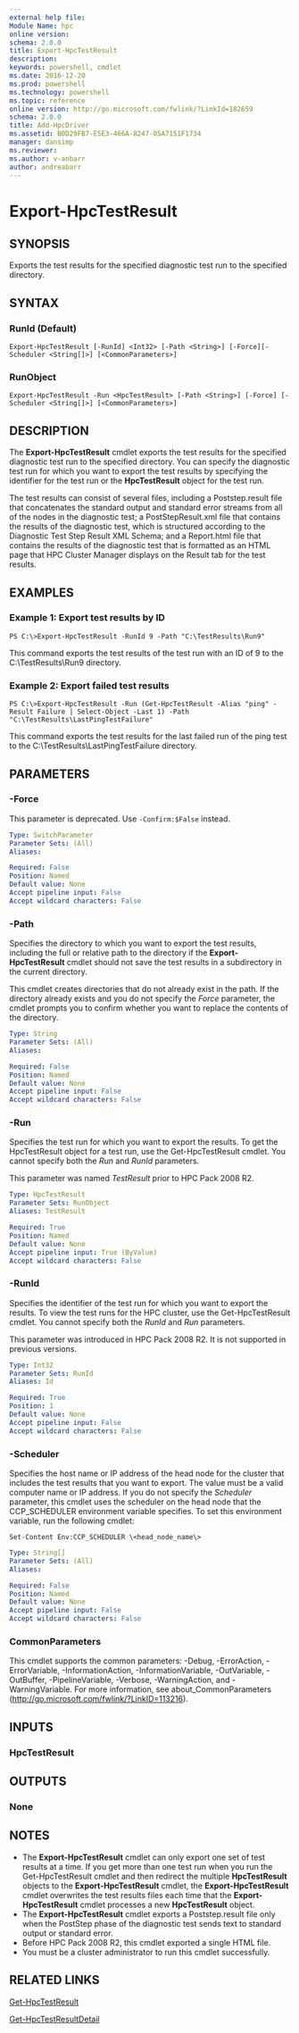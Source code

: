 ```yaml
---
external help file:
Module Name: hpc
online version:
schema: 2.0.0
title: Export-HpcTestResult
description:
keywords: powershell, cmdlet
ms.date: 2016-12-20
ms.prod: powershell
ms.technology: powershell
ms.topic: reference
online version: http://go.microsoft.com/fwlink/?LinkId=182659
schema: 2.0.0
title: Add-HpcDriver
ms.assetid: B0D29FB7-E5E3-466A-8247-05A7151F1734
manager: dansimp
ms.reviewer:
ms.author: v-anbarr
author: andreabarr
---
```


# Export-HpcTestResult

## SYNOPSIS
Exports the test results for the specified diagnostic test run to the specified directory.

## SYNTAX

### RunId (Default)
```
Export-HpcTestResult [-RunId] <Int32> [-Path <String>] [-Force][-Scheduler <String[]>] [<CommonParameters>]
```

### RunObject
```
Export-HpcTestResult -Run <HpcTestResult> [-Path <String>] [-Force] [-Scheduler <String[]>] [<CommonParameters>]
```

## DESCRIPTION
The **Export-HpcTestResult** cmdlet exports the test results for the specified diagnostic test run to the specified directory.
You can specify the diagnostic test run for which you want to export the test results by specifying the identifier for the test run or the **HpcTestResult** object for the test run.

The test results can consist of several files, including a Poststep.result file that concatenates the standard output and standard error streams from all of the nodes in the diagnostic test; a PostStepResult.xml file that contains the results of the diagnostic test, which is structured according to the Diagnostic Test Step Result XML Schema; and a Report.html file that contains the results of the diagnostic test that is formatted as an HTML page that HPC Cluster Manager displays on the Result tab for the test results.

## EXAMPLES

### Example 1: Export test results by ID
```
PS C:\>Export-HpcTestResult -RunId 9 -Path "C:\TestResults\Run9"
```

This command exports the test results of the test run with an ID of 9 to the C:\TestResults\Run9 directory.

### Example 2: Export failed test results
```
PS C:\>Export-HpcTestResult -Run (Get-HpcTestResult -Alias "ping" -Result Failure | Select-Object -Last 1) -Path "C:\TestResults\LastPingTestFailure"
```

This command exports the test results for the last failed run of the ping test to the C:\TestResults\LastPingTestFailure directory.

## PARAMETERS

### -Force
This parameter is deprecated.
Use `-Confirm:$False` instead.

```yaml
Type: SwitchParameter
Parameter Sets: (All)
Aliases:

Required: False
Position: Named
Default value: None
Accept pipeline input: False
Accept wildcard characters: False
```

### -Path
Specifies the directory to which you want to export the test results, including the full or relative path to the directory if the **Export-HpcTestResult** cmdlet should not save the test results in a subdirectory in the current directory.

This cmdlet creates directories that do not already exist in the path.
If the directory already exists and you do not specify the *Force* parameter, the cmdlet prompts you to confirm whether you want to replace the contents of the directory.

```yaml
Type: String
Parameter Sets: (All)
Aliases:

Required: False
Position: Named
Default value: None
Accept pipeline input: False
Accept wildcard characters: False
```

### -Run
Specifies the test run for which you want to export the results.
To get the HpcTestResult object for a test run, use the Get-HpcTestResult cmdlet.
You cannot specify both the *Run* and *RunId* parameters.

This parameter was named *TestResult* prior to HPC Pack 2008 R2.

```yaml
Type: HpcTestResult
Parameter Sets: RunObject
Aliases: TestResult

Required: True
Position: Named
Default value: None
Accept pipeline input: True (ByValue)
Accept wildcard characters: False
```

### -RunId
Specifies the identifier of the test run for which you want to export the results.
To view the test runs for the HPC cluster, use the Get-HpcTestResult cmdlet.
You cannot specify both the *RunId* and *Run* parameters.

This parameter was introduced in HPC Pack 2008 R2.
It is not supported in previous versions.

```yaml
Type: Int32
Parameter Sets: RunId
Aliases: Id

Required: True
Position: 1
Default value: None
Accept pipeline input: False
Accept wildcard characters: False
```

### -Scheduler
Specifies the host name or IP address of the head node for the cluster that includes the test results that you want to export.
The value must be a valid computer name or IP address.
If you do not specify the *Scheduler* parameter, this cmdlet uses the scheduler on the head node that the CCP_SCHEDULER environment variable specifies.
To set this environment variable, run the following cmdlet:

`Set-Content Env:CCP_SCHEDULER \<head_node_name\>`

```yaml
Type: String[]
Parameter Sets: (All)
Aliases:

Required: False
Position: Named
Default value: None
Accept pipeline input: False
Accept wildcard characters: False
```

### CommonParameters
This cmdlet supports the common parameters: -Debug, -ErrorAction, -ErrorVariable, -InformationAction, -InformationVariable, -OutVariable, -OutBuffer, -PipelineVariable, -Verbose, -WarningAction, and -WarningVariable. For more information, see about_CommonParameters (http://go.microsoft.com/fwlink/?LinkID=113216).

## INPUTS

### HpcTestResult

## OUTPUTS

### None

## NOTES
* The **Export-HpcTestResult** cmdlet can only export one set of test results at a time. If you get more than one test run when you run the Get-HpcTestResult cmdlet and then redirect the multiple **HpcTestResult** objects to the **Export-HpcTestResult** cmdlet, the **Export-HpcTestResult** cmdlet overwrites the test results files each time that the **Export-HpcTestResult** cmdlet processes a new **HpcTestResult** object.
* The **Export-HpcTestResult** cmdlet exports a Poststep.result file only when the PostStep phase of the diagnostic test sends text to standard output or standard error.
* Before HPC Pack 2008 R2, this cmdlet exported a single HTML file.
* You must be a cluster administrator to run this cmdlet successfully.

## RELATED LINKS

[Get-HpcTestResult](./Get-HpcTestResult.md)

[Get-HpcTestResultDetail](./Get-HpcTestResultDetail.md)
